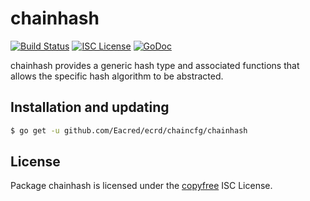 chainhash
=========

[![Build Status](https://github.com/Eacred/ecrd/workflows/Build%20and%20Test/badge.svg)](https://github.com/Eacred/ecrd/actions)
[![ISC License](https://img.shields.io/badge/license-ISC-blue.svg)](http://copyfree.org)
[![GoDoc](https://img.shields.io/badge/godoc-reference-blue.svg)](https://godoc.org/github.com/Eacred/ecrd/chaincfg/chainhash)

chainhash provides a generic hash type and associated functions that allows the
specific hash algorithm to be abstracted.

## Installation and updating

```bash
$ go get -u github.com/Eacred/ecrd/chaincfg/chainhash
```

## License

Package chainhash is licensed under the [copyfree](http://copyfree.org) ISC
License.
